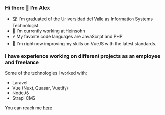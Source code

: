 ### Hi there 👋 I'm Alex

- 🏆 I'm graduated of the Universidad del Valle as Information Systems Technologist.
- 🔭 I’m currently working at Heinsohn
- ⚡ My favorite code languages are JavaScript and PHP 
- 🌱 I'm right now improving my skills on VueJS with the latest standards.

### I have experience working on different projects as an employee and freelance

Some of the technologies I worked with:

- Laravel
- Vue (Nuxt, Quasar, Vuetify)
- NodeJS
- Strapi CMS

You can reach me <a href="https://www.linkedin.com/in/john-alexander-martinez-a3100b208/">here</a>
